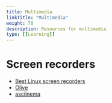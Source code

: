 ```yaml
---
title: Multimedia
linkTitle: "Multimedia"
weight: 70
description: Resources for multimedia
type: [[Learning]]
---
```


# Screen recorders
* [Best Linux screen recorders](https://itsfoss.com/best-linux-screen-recorders/)
* [Olive](https://www.olivevideoeditor.org/)
* [asciinema](https://asciinema.org/)